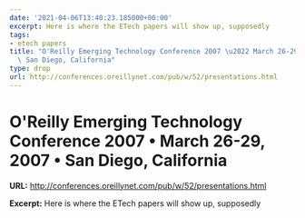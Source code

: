 ```yaml
---
date: '2021-04-06T13:40:23.185000+00:00'
excerpt: Here is where the ETech papers will show up, supposedly
tags:
- etech papers
title: "O'Reilly Emerging Technology Conference 2007 \u2022 March 26-29, 2007 \u2022\
  \ San Diego, California"
type: drop
url: http://conferences.oreillynet.com/pub/w/52/presentations.html
---
```


# O'Reilly Emerging Technology Conference 2007 • March 26-29, 2007 • San Diego, California

**URL:** http://conferences.oreillynet.com/pub/w/52/presentations.html

**Excerpt:** Here is where the ETech papers will show up, supposedly
